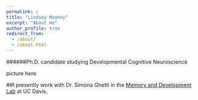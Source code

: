 ```yaml
---
permalink: /
title: "Lindsey Mooney"
excerpt: "About me"
author_profile: true
redirect_from: 
  - /about/
  - /about.html
---
```


######Ph.D. candidate studying Developmental Cognitive Neuroscience

picture here

##I presently work with Dr. Simona Ghetti in the [Memory and Development Lab](https://madlab.faculty.ucdavis.edu/) at UC Davis.
